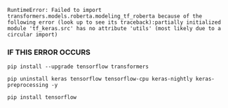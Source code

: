 ```RuntimeError: Failed to import transformers.models.roberta.modeling_tf_roberta because of the following error (look up to see its traceback):partially initialized module 'tf_keras.src' has no attribute 'utils' (most likely due to a circular import)```

### IF THIS ERROR OCCURS

```pip install --upgrade tensorflow transformers```

```pip uninstall keras tensorflow tensorflow-cpu keras-nightly keras-preprocessing -y```

```pip install tensorflow```

